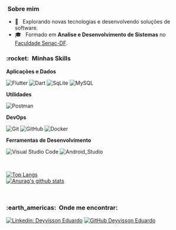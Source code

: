 <!--
### Hello! <img style="margin: 0 auto" src="https://github.com/ABSphreak/ABSphreak/blob/master/gifs/Hi.gif" height="50"> Welcome to my profile :octocat:

[![Linkedin Badge](https://img.shields.io/badge/-LinkedIn-blue?style=flat-square&logo=Linkedin&logoColor=white&link=https://www.linkedin.com/in/deyvisson-eduardo-almeida-arouche-734936172/)](https://www.linkedin.com/in/deyvisson-eduardo-almeida-arouche-734936172)
<!--
<img src="https://img.shields.io/badge/WhatsApp-61983307534?style=for-the-badge&logo=whatsapp&logoColor=white" /> | `https://img.shields.io/badge/WhatsApp-25D366?style=for-the-badge&logo=whatsapp&logoColor=white`

<img src="https://img.shields.io/badge/Telegram-2CA5E0?style=for-the-badge&logo=telegram&logoColor=white" /> | `https://img.shields.io/badge/Telegram-2CA5E0?style=for-the-badge&logo=telegram&logoColor=white`

- ⚡ Apaixondo por novas tecnologias  
[![Anurag's github stats](https://github-readme-stats.vercel.app/api?username=deyvissoneduardo&count_private=true&theme=chartreuse-dark&show_icons=true)](https://github.com/deyvissoneduardo)  [![Top Langs](https://github-readme-stats.vercel.app/api/top-langs/?username=deyvissoneduardo&layout=compact)](https://github.com/deyvissoneduardo/github-readme-stats)
</br>

<p align="left">
<img src="https://img.shields.io/badge/PHP-777BB4?style=for-the-badge&logo=php&logoColor=white" /> 
  <img src="https://img.shields.io/badge/MySQL-00000F?style=for-the-badge&logo=mysql&logoColor=white" /> 

<img src="https://img.shields.io/badge/Dart-0175C2?style=for-the-badge&logo=dart&logoColor=white" /> 
  <img src="https://img.shields.io/badge/Flutter-02569B?style=for-the-badge&logo=flutter&logoColor=white" /> 

<img src="https://img.shields.io/badge/Shell_Script-121011?style=for-the-badge&logo=gnu-bash&logoColor=white" />  
  <img src="https://img.shields.io/badge/SQLite-07405E?style=for-the-badge&logo=sqlite&logoColor=white" />
  
![](https://komarev.com/ghpvc/?username=Deyvissoneduardo&color=006bed)
  </p>
  -->


<h3> &nbsp;Sobre mim </h3>

- 🤔 &nbsp; Explorando novas tecnologias e desenvolvendo soluções de software.
- 🎓 &nbsp; Formado em **Analise e Desenvolvimento de Sistemas** no <a href="https://www.df.senac.br/faculdade/">Faculdade Senac-DF</a>.

<h3> :rocket: &nbsp;Minhas Skills </h3>

**Aplicações e Dados**

  
  ![Flutter](https://img.shields.io/badge/-Flutter-333333?style=flat&logo=Flutter)
  ![Dart](https://img.shields.io/badge/-Dart-333333?style=flat&logo=Dart)
  ![SqLite](https://img.shields.io/badge/-SqLite-333333?style=flat&logo=SqLite)
  ![MySQL](https://img.shields.io/badge/-MySQL-333333?style=flat&logo=mysql)

**Utilidades**

  ![Postman](https://img.shields.io/badge/-Postman-333333?style=flat&logo=postman)

**DevOps**

  ![Git](https://img.shields.io/badge/-Git-333333?style=flat&logo=git)
  ![GitHub](https://img.shields.io/badge/-GitHub-333333?style=flat&logo=github)
  ![Docker](https://img.shields.io/badge/-Docker-333333?style=flat&logo=docker)

**Ferramentas de Desenvolvimento**

  ![Visual Studio Code](https://img.shields.io/badge/-Visual%20Studio%20Code-333333?style=flat&logo=visual-studio-code&logoColor=007ACC)
  ![Android_Studio](https://img.shields.io/badge/-Android%20Studio-333333?style=flat&logo=android-studio&logoColor=007ACC)

<br/>

  [![Top Langs](https://github-readme-stats.vercel.app/api/top-langs/?username=deyvissoneduardo&layout=compact&theme=dark)](https://github.com/deyvissoneduardo/github-readme-stats)
  <br>
[![Anurag's github stats](https://github-readme-stats.vercel.app/api?username=deyvissoneduardo&count_private=true&theme=chartreuse-dark&show_icons=true)](https://github.com/deyvissoneduardo)  

<br/>

<h3> :earth_americas: &nbsp;Onde me encontrar: </h3> 

[![Linkedin: Deyvisson Eduardo](https://img.shields.io/badge/-DeyvissonEduardo-blue?style=flat-square&logo=Linkedin&logoColor=white&link=https://www.linkedin.com/in/deyvisson-eduardo-almeida-arouche-734936172/)](deyvisson-eduardo-almeida-arouche-734936172)
[![GitHub Deyvisson Eduardo]( https://img.shields.io/github/followers/DeyvissonEduardo?label=follow&style=social)](https://github.com/deyvissoneduardo)



